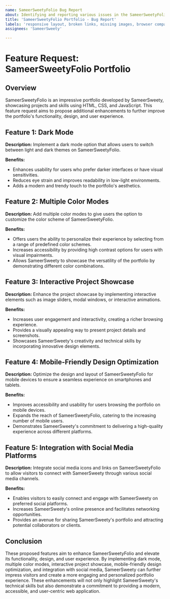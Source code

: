 ```yaml
---
name: SameerSweetyFolio Bug Report
about: Identifying and reporting various issues in the SameerSweetyFolio portfolio, including responsive layout problems, broken links, missing images, browser compatibility issues, slow loading times, accessibility concerns, and typography inconsistencies.
title: 'SameerSweetyFolio Portfolio - Bug Report'
labels: 'responsive layout, broken links, missing images, browser compatibility, slow loading times, accessibility issues, typography inconsistencies.'
assignees: 'SameerSweety'

---
```


# Feature Request: SameerSweetyFolio Portfolio

## Overview

SameerSweetyFolio is an impressive portfolio developed by SameerSweety, showcasing projects and skills using HTML, CSS, and JavaScript. This feature request aims to propose additional enhancements to further improve the portfolio's functionality, design, and user experience.

## Feature 1: Dark Mode

**Description:** Implement a dark mode option that allows users to switch between light and dark themes on SameerSweetyFolio.

**Benefits:**
- Enhances usability for users who prefer darker interfaces or have visual sensitivities.
- Reduces eye strain and improves readability in low-light environments.
- Adds a modern and trendy touch to the portfolio's aesthetics.

## Feature 2: Multiple Color Modes

**Description:** Add multiple color modes to give users the option to customize the color scheme of SameerSweetyFolio.

**Benefits:**
- Offers users the ability to personalize their experience by selecting from a range of predefined color schemes.
- Increases accessibility by providing high contrast options for users with visual impairments.
- Allows SameerSweety to showcase the versatility of the portfolio by demonstrating different color combinations.

## Feature 3: Interactive Project Showcase

**Description:** Enhance the project showcase by implementing interactive elements such as image sliders, modal windows, or interactive animations.

**Benefits:**
- Increases user engagement and interactivity, creating a richer browsing experience.
- Provides a visually appealing way to present project details and screenshots.
- Showcases SameerSweety's creativity and technical skills by incorporating innovative design elements.

## Feature 4: Mobile-Friendly Design Optimization

**Description:** Optimize the design and layout of SameerSweetyFolio for mobile devices to ensure a seamless experience on smartphones and tablets.

**Benefits:**
- Improves accessibility and usability for users browsing the portfolio on mobile devices.
- Expands the reach of SameerSweetyFolio, catering to the increasing number of mobile users.
- Demonstrates SameerSweety's commitment to delivering a high-quality experience across different platforms.

## Feature 5: Integration with Social Media Platforms

**Description:** Integrate social media icons and links on SameerSweetyFolio to allow visitors to connect with SameerSweety through various social media channels.

**Benefits:**
- Enables visitors to easily connect and engage with SameerSweety on preferred social platforms.
- Increases SameerSweety's online presence and facilitates networking opportunities.
- Provides an avenue for sharing SameerSweety's portfolio and attracting potential collaborators or clients.

## Conclusion

These proposed features aim to enhance SameerSweetyFolio and elevate its functionality, design, and user experience. By implementing dark mode, multiple color modes, interactive project showcase, mobile-friendly design optimization, and integration with social media, SameerSweety can further impress visitors and create a more engaging and personalized portfolio experience. These enhancements will not only highlight SameerSweety's technical skills but also demonstrate a commitment to providing a modern, accessible, and user-centric web application.